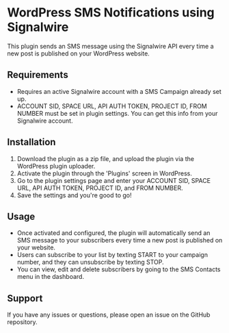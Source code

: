 # WordPress SMS Notifications using Signalwire

This plugin sends an SMS message using the Signalwire API every time a new post is published on your WordPress website.

## Requirements
- Requires an active Signalwire account with a SMS Campaign already set up.
- ACCOUNT SID, SPACE URL, API AUTH TOKEN, PROJECT ID, FROM NUMBER must be set in plugin settings. You can get this info from your Signalwire account.

## Installation
1. Download the plugin as a zip file, and upload the plugin via the WordPress plugin uploader.
2. Activate the plugin through the 'Plugins' screen in WordPress.
3. Go to the plugin settings page and enter your ACCOUNT SID, SPACE URL, API AUTH TOKEN, PROJECT ID, and FROM NUMBER.
4. Save the settings and you're good to go!

## Usage
- Once activated and configured, the plugin will automatically send an SMS message to your subscribers every time a new post is published on your website.
- Users can subscribe to your list by texting START to your campaign number, and they can unsubscribe by texting STOP.
- You can view, edit and delete subscribers by going to the SMS Contacts menu in the dashboard.

## Support
If you have any issues or questions, please open an issue on the GitHub repository.
